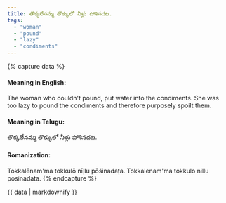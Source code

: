 ```yaml
---
title: తొక్కలేనమ్మ తొక్కులో నీళ్లు పోశినదట.
tags:
  - "woman"
  - "pound"
  - "lazy"
  - "condiments"
---
```


{% capture data %}
#### Meaning in English:
The woman who couldn't pound, put water into the condiments.
She was too lazy to pound the condiments and therefore purposely spoilt them.

#### Meaning in Telugu:
తొక్కలేనమ్మ తొక్కులో నీళ్లు పోశినదట.

#### Romanization:
Tokkalēnam'ma tokkulō nīḷlu pōśinadaṭa.
Tokkalenam'ma tokkulo nillu posinadata.
{% endcapture %}

{{ data | markdownify }}

